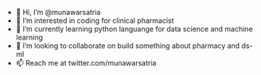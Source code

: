 - 👋 Hi, I’m @munawarsatria
- 👀 I’m interested in coding for clinical pharmacist
- 🌱 I’m currently learning python languange for data science and machine learning
- 💞️ I’m looking to collaborate on build something about pharmacy and ds-ml
- 📫 Reach me at twitter.com/munawarsatria

<!---
munawarsatria/munawarsatria is a ✨ special ✨ repository because its `README.md` (this file) appears on your GitHub profile.
You can click the Preview link to take a look at your changes.
--->
